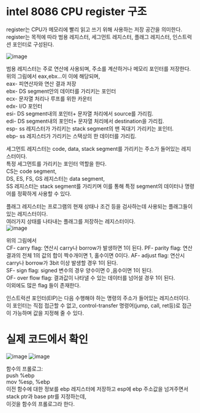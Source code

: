 # intel 8086 CPU register 구조  
register는 CPU가 메모리에 빨리 읽고 쓰기 위해 사용하는 저장 공간을 의미한다.  
register는 목적에 따라 범용 레지스터, 세그먼트 레지스터, 플래그 레지스터, 인스트럭션 포인터로 구성된다.  

![image](https://user-images.githubusercontent.com/65746019/116267486-6a58f280-a7b7-11eb-8bc1-6ddc6038975c.png)  


범용 레지스터는 주로 연산에 사용되며, 주소를 계산하거나 메모리 포인터를 저장한다.  
위의 그림에서 eax,ebx...이 이에 해당되며,  
eax- 피연산자와 연산 결과 저장  
ebx- DS segment안의 데이터를 가리키는 포인터  
ecx- 문자열 처리나 루프를 위한 카운터  
edx- I/O 포인터  
esi- DS segment내의 포인터+ 문자열 처리에서 source를 가리킴.  
edi- DS segment내의 포인터+ 문자열 처리에서 destination을 가리킴.  
esp- ss 레지스터가 가리키는 stack segment의 맨 꼭대기 가리키는 포인터.  
ebp- ss 레지스터가 가리키는 스택상의 한 데이터를 가리킴.

세그먼트 레지스터는 code, data, stack segment를 가리키는 주소가 들어있는 레지스터이다.  
특정 세그먼트를 가리키는 포인터 역할을 한다.  
CS는 code segment,  
DS, ES, FS, GS 레지스터는 data segment,  
SS 레지스터는 stack segment를 가리키며 이를 통해 특정 segment의 데이터나 명령어를 정확하게 사용할 수 있다.  

플래그 레지스터는 프로그램의 현재 상태나 조건 등을 검사하는데 사용되는 플래그들이 있는 레지스터이다.  
여러가지 상태를 나타내는 플래그를 저장하는 레지스터이다.  
![image](https://user-images.githubusercontent.com/65746019/116269779-75148700-a7b9-11eb-9a94-113b050e43de.png)  

위의 그림에서  
CF- carry flag: 연산시 carry나 borrow가 발생하면 1이 된다. 
PF- parity flag: 연산 결과의 전체 1의 값의 합이 짝수개이면 1, 홀수이면 0이다.
AF- adjust flag: 연산시 carry나 borrow가 3bit 이상 발생할 경우 1이 된다.  
SF- sign flag: signed 변수의 경우 양수이면 0 ,음수이면 1이 된다.  
OF- over flow flag: 결과값이 나타낼 수 있는 데이터를 넘어설 경우 1이 된다.  
이외에도 많은 flag 들이 존재한다.  


인스트럭션 포인터(EIP)는 다음 수행해야 하는 명령의 주소가 들어있는 레지스터이다.  
이 포인터는 직접 접근할 수 없고, control-transfer 명령어(jump, call, ret등)로 접근이 가능하며 값을 지정해 줄 수 있다.  


# 실제 코드에서 확인  
![image](https://user-images.githubusercontent.com/65746019/116275908-fde1f180-a7be-11eb-919a-9e874134aad8.png)
![image](https://user-images.githubusercontent.com/65746019/116275967-09351d00-a7bf-11eb-8b01-ce360ee66df4.png)  

함수의 프롤로그:  
push %ebp  
mov %esp, %ebp  
이전 함수에 대한 정보를 ebp 레지스터에 저장하고 esp에 ebp 주소값을 넘겨주면서 stack ptr과 base ptr를 지정하는데,  
이것을 함수의 프롤로그라 한다.  


